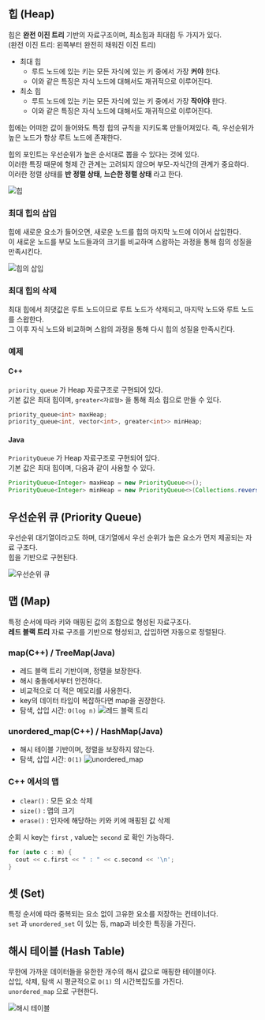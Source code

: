 ## 힙 (Heap)
힙은 **완전 이진 트리** 기반의 자료구조이며, 최소힙과 최대힙 두 가지가 있다.  
(완전 이진 트리: 왼쪽부터 완전히 채워진 이진 트리)

* 최대 힙
  * 루트 노드에 있는 키는 모든 자식에 있는 키 중에서 가장 **커야** 한다.
  * 이와 같은 특징은 자식 노드에 대해서도 재귀적으로 이루어진다.
* 최소 힙
  * 루트 노드에 있는 키는 모든 자식에 있는 키 중에서 가장 **작아야** 한다.
  * 이와 같은 특징은 자식 노드에 대해서도 재귀적으로 이루어진다.

힙에는 어떠한 값이 들어와도 특정 힙의 규칙을 지키도록 만들어져있다. 즉, 우선순위가 높은 노드가 항상 루트 노드에 존재한다.  

힙의 포인트는 우선순위가 높은 순서대로 뽑을 수 있다는 것에 있다.  
이러한 특징 때문에 형제 간 관계는 고려되지 않으며 부모-자식간의 관계가 중요하다.  
이러한 정렬 상태를 **반 정렬 상태**, **느슨한 정렬 상태** 라고 한다.  

![힙](5.3장%20비선형%20자료구조(5.3.3%20~%205.3.7)/heap.png)

### 최대 힙의 삽입
힙에 새로운 요소가 들어오면, 새로운 노드를 힙의 마지막 노드에 이어서 삽입한다.  
이 새로운 노드를 부모 노드들과의 크기를 비교하며 스왑하는 과정을 통해 힙의 성질을 만족시킨다.

![힙의 삽입](5.3장%20비선형%20자료구조(5.3.3%20~%205.3.7)/heap-insert.png)

### 최대 힙의 삭제
최대 힙에서 최댓값은 루트 노드이므로 루트 노드가 삭제되고, 마지막 노드와 루트 노드를 스왑한다.  
그 이후 자식 노드와 비교하며 스왑의 과정을 통해 다시 힙의 성질을 만족시킨다.

### 예제
#### C++
`priority_queue` 가 Heap 자료구조로 구현되어 있다.  
기본 값은 최대 힙이며, `greater<자료형>` 을 통해 최소 힙으로 만들 수 있다.
``` C++
priority_queue<int> maxHeap;
priority_queue<int, vector<int>, greater<int>> minHeap;
```

#### Java
`PriorityQueue` 가 Heap 자료구조로 구현되어 있다.  
기본 값은 최대 힙이며, 다음과 같이 사용할 수 있다.  
``` Java
PriorityQueue<Integer> maxHeap = new PriorityQueue<>();
PriorityQueue<Integer> minHeap = new PriorityQueue<>(Collections.reverseOrder());
```

## 우선순위 큐 (Priority Queue)
우선순위 대기열이라고도 하며, 대기열에서 우선 순위가 높은 요소가 먼저 제공되는 자료 구조다.  
힙을 기반으로 구현된다.

![우선순위 큐](5.3장%20비선형%20자료구조(5.3.3%20~%205.3.7)/priority-queue.png)

## 맵 (Map)
특정 순서에 따라 키와 매핑된 값의 조합으로 형성된 자료구조다.  
**레드 블랙 트리** 자료 구조를 기반으로 형성되고, 삽입하면 자동으로 정렬된다.  

### map(C++) / TreeMap(Java)
* 레드 블랙 트리 기반이며, 정렬을 보장한다.
* 해시 충돌에서부터 안전하다.
* 비교적으로 더 적은 메모리를 사용한다.
* key의 데이터 타입이 복잡하다면 map을 권장한다.
* 탐색, 삽입 시간: `O(log n)`
![레드 블랙 트리](5.3장%20비선형%20자료구조(5.3.3%20~%205.3.7)/red-black-tree.png)

### unordered_map(C++) / HashMap(Java)
* 해시 테이블 기반이며, 정렬을 보장하지 않는다.
* 탐색, 삽입 시간: `O(1)`
![unordered_map](5.3장%20비선형%20자료구조(5.3.3%20~%205.3.7)/unordered-map.png)

### C++ 에서의 맵
* `clear()` : 모든 요소 삭제
* `size()` : 맵의 크기
* `erase()` : 인자에 해당하는 키와 키에 매핑된 값 삭제

순회 시 key는 `first` , value는 `second` 로 확인 가능하다.

``` C++
for (auto c : m) {
  cout << c.first << " : " << c.second << '\n';
}
```

## 셋 (Set)
특정 순서에 따라 중복되는 요소 없이 고유한 요소를 저장하는 컨테이너다.  
`set` 과 `unordered_set` 이 있는 등, map과 비슷한 특징을 가진다.

## 해시 테이블 (Hash Table)
무한에 가까운 데이터들을 유한한 개수의 해시 값으로 매핑한 테이블이다.  
삽입, 삭제, 탐색 시 평균적으로 `O(1)` 의 시간복잡도를 가진다.  
`unordered_map` 으로 구현한다.

![해시 테이블](5.3장%20비선형%20자료구조(5.3.3%20~%205.3.7)/hash-table.png)